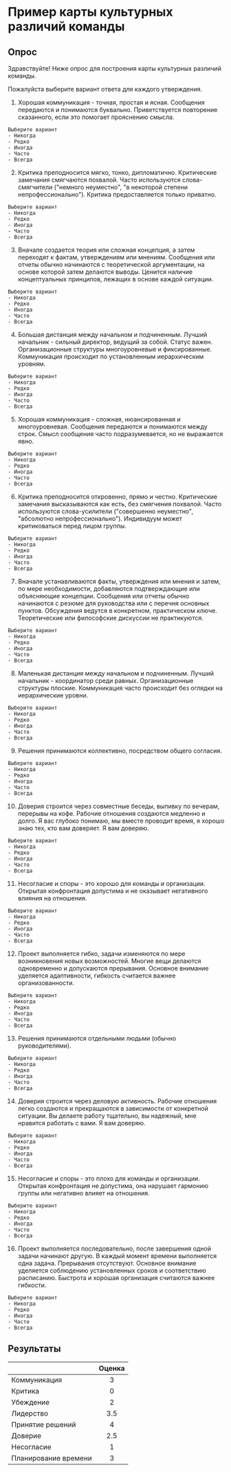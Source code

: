 # Пример карты культурных различий команды

## Опрос

Здравствуйте! Ниже опрос для построения карты культурных различий команды.

Пожалуйста выберите вариант ответа для каждого утверждения.

1. Хорошая коммуникация - точная, простая и ясная. Сообщения передаются и понимаются буквально. Приветствуется повторение сказанного, если это помогает прояснению смысла.
```
Выберите вариант
- Никогда
- Редко
- Иногда
- Часто
- Всегда
```

2. Критика преподносится мягко, тонко, дипломатично. Критические замечания смягчаются похвалой. Часто используются слова-смягчители ("немного неуместно", "в некоторой степени непрофессионально"). Критика предоставляется только приватно.
```
Выберите вариант
- Никогда
- Редко
- Иногда
- Часто
- Всегда
```

3. Вначале создается теория или сложная концепция, а затем переходят к фактам, утверждениям или мнениям. Сообщения или отчеты обычно начинаются с теоретической аргументации, на основе которой затем делаются выводы. Ценится наличие концептуальных принципов, лежащих в основе каждой ситуации.
```
Выберите вариант
- Никогда
- Редко
- Иногда
- Часто
- Всегда
```

4. Большая дистанция между начальном и подчиненным. Лучший начальник - сильный директор, ведущий за собой. Статус важен. Организационные структуры многоуровневые и фиксированные. Коммуникация происходит по установленным иерархическим уровням.
```
Выберите вариант
- Никогда
- Редко
- Иногда
- Часто
- Всегда
```

5. Хорошая коммуникация - сложная, нюансированная и многоуровневая. Сообщения передаются и понимаются между строк. Смысл сообщения часто подразумевается, но не выражается явно.
```
Выберите вариант
- Никогда
- Редко
- Иногда
- Часто
- Всегда
```

6. Критика преподносится откровенно, прямо и честно. Критические замечания высказываются как есть, без смягчения похвалой. Часто используются слова-усилители ("совершенно неуместно", "абсолютно непрофессионально"). Индивидуум может критиковаться перед лицом группы.
```
Выберите вариант
- Никогда
- Редко
- Иногда
- Часто
- Всегда
```

7. Вначале устанавливаются факты, утверждения или мнения и затем, по мере необходимости, добавляются подтверждающие или объясняющие концепции. Сообщения или отчеты обычно начинаются с резюме для руководства или с перечня основных пунктов. Обсуждения ведутся в конкретном, практическом ключе. Теоретические или философские дискуссии не практикуются.
```
Выберите вариант
- Никогда
- Редко
- Иногда
- Часто
- Всегда
```

8. Маленькая дистанция между начальном и подчиненным. Лучший начальник - координатор среди равных. Организационные структуры плоские. Коммуникация часто происходит без оглядки на иерархические уровни.
```
Выберите вариант
- Никогда
- Редко
- Иногда
- Часто
- Всегда
```

9. Решения принимаются коллективно, посредством общего согласия.
```
Выберите вариант
- Никогда
- Редко
- Иногда
- Часто
- Всегда
```

10. Доверия строится через совместные беседы, выпивку по вечерам, перерывы на кофе. Рабочие отношения создаются медленно и долго. Я вас глубоко понимаю, мы вместе проводит время, я хорошо знаю тех, кто вам доверяет. Я вам доверяю.
```
Выберите вариант
- Никогда
- Редко
- Иногда
- Часто
- Всегда
```

11. Несогласие и споры - это хорошо для команды и организации. Открытая конфронтация допустима и не оказывает негативного влияния на отношения.
```
Выберите вариант
- Никогда
- Редко
- Иногда
- Часто
- Всегда
```

12. Проект выполняется гибко, задачи изменяются по мере возникновения новых возможностей. Многие вещи делаются одновременно и допускаются прерывания. Основное внимание уделяется адаптивности, гибкость считается важнее организованности.
```
Выберите вариант
- Никогда
- Редко
- Иногда
- Часто
- Всегда
```

13. Решения принимаются отдельными людьми (обычно руководителями).
```
Выберите вариант
- Никогда
- Редко
- Иногда
- Часто
- Всегда
```

14. Доверия строится через деловую активность. Рабочие отношения легко создаются и прекращаются в зависимости от конкретной ситуации. Вы делаете работу тщательно, вы надежный, мне нравится работать с вами. Я вам доверяю.
```
Выберите вариант
- Никогда
- Редко
- Иногда
- Часто
- Всегда
```

15. Несогласие и споры - это плохо для команды и организации. Открытая конфронтация не допустима, она нарушает гармонию группы или негативно влияет на отношения.
```
Выберите вариант
- Никогда
- Редко
- Иногда
- Часто
- Всегда
```

16. Проект выполняется последовательно, после завершения одной задачи начинают другую. В каждый момент времени выполняется одна задача. Прерывания отсутствуют. Основное внимание уделяется соблюдению установленных сроков и соответствию расписанию. Быстрота и хорошая организация считаются важнее гибкости.
```
Выберите вариант
- Никогда
- Редко
- Иногда
- Часто
- Всегда
```

## Результаты

|                      | Оценка |
|:---------------------|:------:|
| Коммуникация         |   3    |
| Критика              |   0    |
| Убеждение            |   2    |
| Лидерство            |  3.5   |
| Принятие решений     |   4    |
| Доверие              |  2.5   |
| Несогласие           |   1    |
| Планирование времени |   3    |